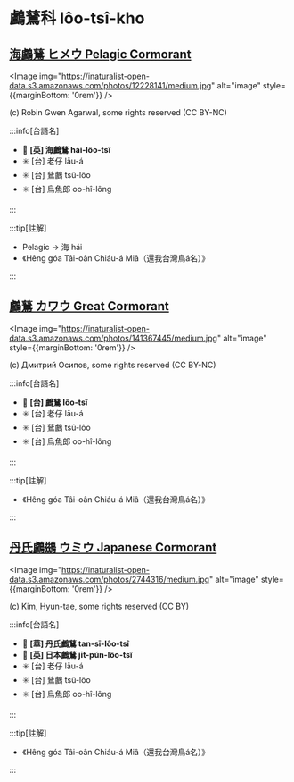 # 鸕鶿科 lôo-tsî-kho

## [海鸕鶿 ヒメウ Pelagic Cormorant](https://ebird.org/species/pelcor)

<Image img="https://inaturalist-open-data.s3.amazonaws.com/photos/12228141/medium.jpg" alt="image" style={{marginBottom: '0rem'}} />

<p className="image-caption">
(c) Robin Gwen Agarwal, some rights reserved (CC BY-NC)
</p>

:::info[台語名]

- 🎯 **[英] 海鸕鶿 hái-lôo-tsî**
- ✳️ [台] 老仔 lāu-á
- ✳️ [台] 鶿鸕 tsû-lôo
- ✳️ [台] 烏魚郎 oo-hî-lông

:::

:::tip[註解]

- Pelagic -> 海 hái
- 《Hêng góa Tâi-oân Chiáu-á Miâ（還我台灣鳥á名）》

:::

## [鸕鶿 カワウ Great Cormorant](https://ebird.org/species/grecor)

<Image img="https://inaturalist-open-data.s3.amazonaws.com/photos/141367445/medium.jpg" alt="image" style={{marginBottom: '0rem'}} />

<p className="image-caption">
(c) Дмитрий Осипов, some rights reserved (CC BY-NC)
</p>

:::info[台語名]

- 🎯 **[台] 鸕鶿 lôo-tsî**
- ✳️ [台] 老仔 lāu-á
- ✳️ [台] 鶿鸕 tsû-lôo
- ✳️ [台] 烏魚郎 oo-hî-lông

:::

:::tip[註解]

- 《Hêng góa Tâi-oân Chiáu-á Miâ（還我台灣鳥á名）》

:::

## [丹氏鸕鷀 ウミウ Japanese Cormorant](https://ebird.org/species/japcor1)

<Image img="https://inaturalist-open-data.s3.amazonaws.com/photos/2744316/medium.jpg" alt="image" style={{marginBottom: '0rem'}} />

<p className="image-caption">
(c) Kim, Hyun-tae, some rights reserved (CC BY)
</p>

:::info[台語名]

- 🎯 **[華] 丹氏鸕鶿 tan-sī-lôo-tsî**
- 🎯 **[英] 日本鸕鶿 ji̍t-pún-lôo-tsî**
- ✳️ [台] 老仔 lāu-á
- ✳️ [台] 鶿鸕 tsû-lôo
- ✳️ [台] 烏魚郎 oo-hî-lông

:::

:::tip[註解]

- 《Hêng góa Tâi-oân Chiáu-á Miâ（還我台灣鳥á名）》

:::
